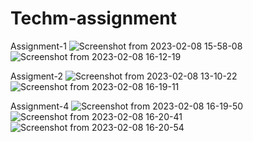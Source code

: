 # Techm-assignment
Assignment-1
![Screenshot from 2023-02-08 15-58-08](https://user-images.githubusercontent.com/89069818/217510504-226264e6-0aa3-4e6b-b96f-162bc5a903a1.png)
![Screenshot from 2023-02-08 16-12-19](https://user-images.githubusercontent.com/89069818/217510532-01b9b239-1cc3-40eb-b815-ae94d601395a.png)

Assigment-2
![Screenshot from 2023-02-08 13-10-22](https://user-images.githubusercontent.com/89069818/217510670-83ae948c-f9ae-4b7d-88b4-d3f1f590ce0a.png)
![Screenshot from 2023-02-08 16-19-11](https://user-images.githubusercontent.com/89069818/217510709-e89582a9-28ee-4027-9704-26298c41d1eb.png)

Assignment-4
![Screenshot from 2023-02-08 16-19-50](https://user-images.githubusercontent.com/89069818/217510791-82c36786-2df9-4008-a0ff-87f169be8476.png)
![Screenshot from 2023-02-08 16-20-41](https://user-images.githubusercontent.com/89069818/217510813-55558952-9371-4fbd-8416-85a7662d37b0.png)
![Screenshot from 2023-02-08 16-20-54](https://user-images.githubusercontent.com/89069818/217510825-6e36abee-395c-4260-b9ff-f69caad51dbc.png)
